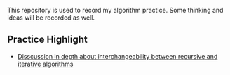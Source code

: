 This repository is used to record my algorithm practice. 
Some thinking and ideas will be recorded as well. 

## Practice Highlight

- [Disscussion in depth about interchangeability between recursive and iterative algorithms](./20250217-1079.%20Letter%20Tile%20Possibilities/ReadMe.md)
